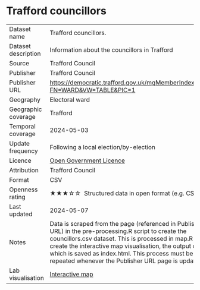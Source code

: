 # Trafford councillors
<table>
<tr>
	<td>Dataset name</td>
	<td>Trafford councillors.</td>
</tr>
<tr>
	<td>Dataset description</td>
	<td>Information about the councillors in Trafford</td>
</tr>
<tr>
	<td>Source</td>
	<td>Trafford Council</td>
</tr>
<tr>
	<td>Publisher</td>
	<td>Trafford Council</td>
</tr>
<tr>
	<td>Publisher URL</td>
	<td><a href="https://democratic.trafford.gov.uk/mgMemberIndex.aspx?FN=WARD&VW=TABLE&PIC=1">https://democratic.trafford.gov.uk/mgMemberIndex.aspx?FN=WARD&VW=TABLE&PIC=1</a></td>
</tr>
<tr>
	<td>Geography</td>
	<td>Electoral ward</td>
</tr>
<tr>
	<td>Geographic coverage</td>
	<td>Trafford</td>
</tr>
<tr>
	<td>Temporal coverage</td>
	<td>2024-05-03</td>
</tr>
<tr>
	<td>Update frequency</td>
	<td>Following a local election/by-election</td>
</tr>
<tr>
	<td>Licence</td>
	<td><a href="http://www.nationalarchives.gov.uk/doc/open-government-licence/version/3/">Open Government Licence</a></td>
</tr>
<tr>
	<td>Attribution</td>
	<td>Trafford Council</td>
</tr>
<tr>
	<td>Format</td>
	<td>CSV</td>
</tr>
<tr>
	<td>Openness rating</td>
	<td>&#9733&#9733&#9733&#9734&#9734&nbsp; Structured data in open format (e.g. CSV)</td>
</tr>
<tr>
	<td>Last updated</td>
	<td>2024-05-07</td>
</tr>
<tr>
	<td>Notes</td>
	<td>Data is scraped from the page (referenced in Publisher URL) in the pre-processing.R script to create the councillors.csv dataset. This is processed in map.R to create the interactive map visualisation, the output of which is saved as index.html. This process must be repeated whenever the Publisher URL page is updated.</td>
</tr>
<tr>
	<td>Lab visualisation</td>
	<td><a href="https://www.trafforddatalab.io/councillors/index.html">Interactive map</a></td>
</tr>
</table>
